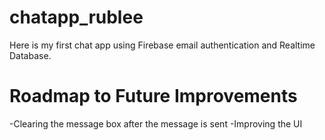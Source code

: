# chatapp_rublee

Here is my first chat app using Firebase email authentication and Realtime Database. 

# Roadmap to Future Improvements
-Clearing the message box after the message is sent
-Improving the UI
